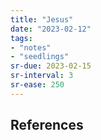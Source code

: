 ```yaml
---
title: "Jesus"
date: "2023-02-12"
tags:
- "notes"
- "seedlings"
sr-due: 2023-02-15
sr-interval: 3
sr-ease: 250
---
```




## References